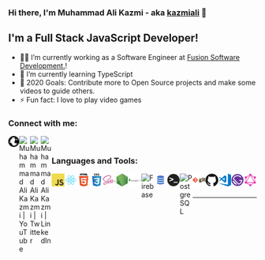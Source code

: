 ### Hi there, I'm Muhammad Ali Kazmi - aka [kazmiali](https://kazmiali.github.io) 👋

## I'm a Full Stack JavaScript Developer!

- 👨‍💻 I’m currently working as a Software Engineer at [Fusion Software Development.](https://www.fusionsd.com.au/)!
- 📖 I’m currently learning TypeScript
- 🥅 2020 Goals: Contribute more to Open Source projects and make some videos to guide others.
- ⚡ Fun fact: I love to play video games

### Connect with me:

[<img align="left" width="22px" src="https://raw.githubusercontent.com/iconic/open-iconic/master/svg/globe.svg" />][website]
[<img align="left" alt="Muhammad Ali Kazmi | YouTube" width="22px" src="https://cdn.jsdelivr.net/npm/simple-icons@v3/icons/youtube.svg" />][youtube]

<!-- [<img align="left" alt="Muhammad Ali Kazmi | Stackoverflow" width="22px" src="https://logodix.com/logo/379478.png" />][stackoverflow] -->

[<img align="left" alt="Muhammad Ali Kazmi | Twitter" width="22px" src="https://cdn.jsdelivr.net/npm/simple-icons@v3/icons/twitter.svg" />][twitter]
[<img align="left" alt="Muhammad Ali Kazmi | LinkedIn" width="22px" src="https://cdn.jsdelivr.net/npm/simple-icons@v3/icons/linkedin.svg" />][linkedin]

<!-- [<img align="left" alt="Muhammad Ali Kazmi | Instagram" width="22px" src="https://cdn.jsdelivr.net/npm/simple-icons@v3/icons/instagram.svg" />][instagram] -->

<!-- [<img align="left" alt="Muhammad Ali Kazmi | Medium" width="22px" src="https://seeklogo.com/images/M/medium-logo-93CDCF6451-seeklogo.com.png" />][medium] -->
<br />

### Languages and Tools:

<img align="left" alt="JavaScript" width="26px" src="https://raw.githubusercontent.com/github/explore/80688e429a7d4ef2fca1e82350fe8e3517d3494d/topics/javascript/javascript.png" />
<img align="left" alt="React" width="26px" src="https://raw.githubusercontent.com/github/explore/80688e429a7d4ef2fca1e82350fe8e3517d3494d/topics/react/react.png" />
<img align="left" alt="HTML5" width="26px" src="https://raw.githubusercontent.com/github/explore/80688e429a7d4ef2fca1e82350fe8e3517d3494d/topics/html/html.png" />
<img align="left" alt="CSS3" width="26px" src="https://raw.githubusercontent.com/github/explore/80688e429a7d4ef2fca1e82350fe8e3517d3494d/topics/css/css.png" />
<img align="left" alt="Sass" width="26px" src="https://raw.githubusercontent.com/github/explore/80688e429a7d4ef2fca1e82350fe8e3517d3494d/topics/sass/sass.png" />
<img align="left" alt="Node.js" width="26px" src="https://raw.githubusercontent.com/github/explore/80688e429a7d4ef2fca1e82350fe8e3517d3494d/topics/nodejs/nodejs.png" />
<img align="left" alt="MongoDB" title="MongoDB" width="26px" src="https://raw.githubusercontent.com/github/explore/80688e429a7d4ef2fca1e82350fe8e3517d3494d/topics/mongodb/mongodb.png" />
<img align="left" alt="Firebase" width="26px" src="https://firebase.google.com/downloads/brand-guidelines/PNG/logo-logomark.png" />
<img align="left" alt="SQL" width="26px" src="https://raw.githubusercontent.com/github/explore/80688e429a7d4ef2fca1e82350fe8e3517d3494d/topics/sql/sql.png" />
<img align="left" alt="Bash" width="26px" src="https://raw.githubusercontent.com/github/explore/80688e429a7d4ef2fca1e82350fe8e3517d3494d/topics/terminal/terminal.png" />
<img align="left" alt="PostgreSQL" width="26px" src="https://www.postgresql.org/media/img/about/press/elephant.png" />
<img align="left" alt="Git" width="26px" src="https://raw.githubusercontent.com/github/explore/80688e429a7d4ef2fca1e82350fe8e3517d3494d/topics/git/git.png" />
<img align="left" alt="GitHub" width="26px" src="https://raw.githubusercontent.com/github/explore/78df643247d429f6cc873026c0622819ad797942/topics/github/github.png" />
<img align="left" alt="Visual Studio Code" width="26px" src="https://raw.githubusercontent.com/github/explore/80688e429a7d4ef2fca1e82350fe8e3517d3494d/topics/visual-studio-code/visual-studio-code.png" />
<img align="left" alt="Gatsby" width="26px" src="https://raw.githubusercontent.com/github/explore/e94815998e4e0713912fed477a1f346ec04c3da2/topics/gatsby/gatsby.png" />
<img align="left" alt="GraphQL" width="26px" src="https://raw.githubusercontent.com/github/explore/80688e429a7d4ef2fca1e82350fe8e3517d3494d/topics/graphql/graphql.png" />
<!-- <img align="left" alt="Deno" width="26px" src="https://raw.githubusercontent.com/github/explore/361e2821e2dea67711cde99c9c40ed357061cf27/topics/deno/deno.png" /> -->

<br />
<br />

---

[website]: https://kazmiali.github.io/
[twitter]: https://twitter.com/ali_smak09
[youtube]: https://www.youtube.com/channel/UCRDcKYOq4KEZGXXw6qbgxng
[linkedin]: https://https://www.linkedin.com/in/muhammad-alikazmi/

<!-- [instagram]: https://instagram.com/codeSTACKr -->
